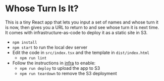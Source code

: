 # Whose Turn Is It?

This is a tiny React app that lets you input a set of names and whose turn it is now, then gives you a URL to return to and see whose turn it is next time. It comes with infrastructure-as-code to deploy it as a static site in S3.

* `npm install`
* `npm start` to run the local dev server
* Edit the code in `src/index.tsx` and the template in `dist/index.html`
  * `npm run lint`
* Follow the instructions in [infra](infra) to enable:
  * `npm run deploy` to upload the app to S3
  * `npm run teardown` to remove the S3 deployment
